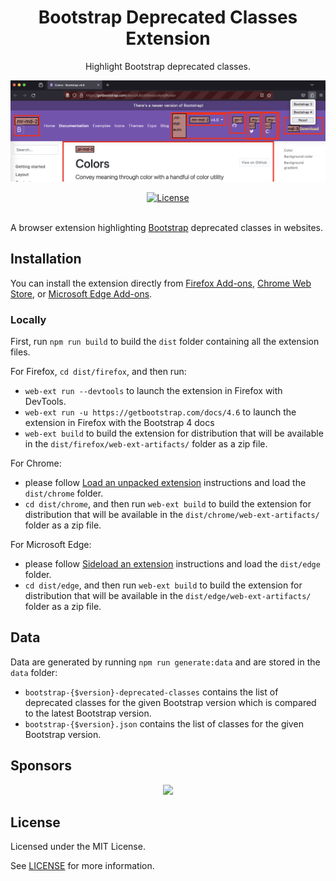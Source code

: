 <div align="center">
  <h1>Bootstrap Deprecated Classes Extension</h1>
  <p>Highlight Bootstrap deprecated classes.</p>
  <p>
    <a href="images/bootstrap-deprecated-classes-extension.png" title="Screenshot of the Bootstrap Deprecated Classes Extension">
      <img alt="Screenshot of the Bootstrap Deprecated Classes Extension" src="images/bootstrap-deprecated-classes-extension.png" width="800" />
    </a>
  </p>
</div>

<div align="center">
  <a href="https://github.com/julien-deramond/bootstrap-deprecated-classes-extension/blob/main/LICENSE">
    <img alt="License" src="https://badgen.net/github/license/julien-deramond/bootstrap-deprecated-classes-extension"/>
  </a>
  <br/><br/>
</div>

A browser extension highlighting [Bootstrap](https://getbootstrap.com/) deprecated classes in websites.

## Installation

You can install the extension directly from [Firefox Add-ons](https://addons.mozilla.org/firefox/addon/bootstrap-deprecated-classes/), [Chrome Web Store](https://chromewebstore.google.com/detail/bootstrap-deprecated-clas/cfkfbhnancjclhapldjkpllagfjpdihc), or [Microsoft Edge Add-ons](https://microsoftedge.microsoft.com/addons/detail/bootstrap-deprecated-clas/gldcnbcldiippdmakcdppaglkaofoobi).

### Locally

First, run `npm run build` to build the `dist` folder containing all the extension files.

For Firefox, `cd dist/firefox`, and then run:

* `web-ext run --devtools` to launch the extension in Firefox with DevTools.
* `web-ext run -u https://getbootstrap.com/docs/4.6` to launch the extension in Firefox with the Bootstrap 4 docs
* `web-ext build` to build the extension for distribution that will be available in the `dist/firefox/web-ext-artifacts/` folder as a zip file.

For Chrome:
* please follow [Load an unpacked extension](https://developer.chrome.com/docs/extensions/mv3/getstarted/development-basics/#load-unpacked) instructions and load the `dist/chrome` folder.
* `cd dist/chrome`, and then run `web-ext build` to build the extension for distribution that will be available in the `dist/chrome/web-ext-artifacts/` folder as a zip file.

For Microsoft Edge:
* please follow [Sideload an extension](https://learn.microsoft.com/en-us/microsoft-edge/extensions-chromium/getting-started/extension-sideloading) instructions and load the `dist/edge` folder.
* `cd dist/edge`, and then run `web-ext build` to build the extension for distribution that will be available in the `dist/edge/web-ext-artifacts/` folder as a zip file.

## Data

Data are generated by running `npm run generate:data` and are stored in the `data` folder:
* `bootstrap-{$version}-deprecated-classes` contains the list of deprecated classes for the given Bootstrap version which is compared to the latest Bootstrap version.
* `bootstrap-{$version}.json` contains the list of classes for the given Bootstrap version.

## Sponsors

<p align="center">
  <a href="https://cdn.jsdelivr.net/gh/julien-deramond/static/sponsors.svg">
    <img src='https://cdn.jsdelivr.net/gh/julien-deramond/static/sponsors.svg'/>
  </a>
</p>

## License

Licensed under the MIT License.

See [LICENSE](https://github.com/julien-deramond/bootstrap-deprecated-classes-extension/blob/main/LICENSE) for more information.
